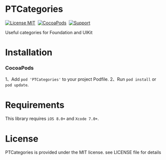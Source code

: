 PTCategories
================

[![License MIT](https://img.shields.io/badge/license-MIT-green.svg?style=flat)](https://raw.githubusercontent.com/Muscliy/PTCategories/master/LICENSE)&nbsp;
[![CocoaPods](http://img.shields.io/cocoapods/v/PTCategories.svg?style=flat)](http://cocoapods.org/pods/PTCategories)&nbsp;
[![Support](https://img.shields.io/badge/support-iOS%206%2B%20-blue.svg?style=flat)](https://www.apple.com/nl/ios/)&nbsp;


Useful categories for Foundation and UIKit

Installation
===============

### CocoaPods
1、Add `pod 'PTCategories'` to your project Podfile.
2、Run `pod install` or `pod update`.

Requirements
==============
This library requires `iOS 8.0+` and `Xcode 7.0+`.

License
===============
PTCategories is provided under the MIT license. see LICENSE file for details